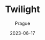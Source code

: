 ---
title: "Twilight"
excerpt: "Dreams and history interlace in silhouettes."
permalink: /voyage/prague/twilight
collection: prague
subtitle: "Prague"
description: "在Riegrovy Sady公园的广袤草地上，年轻恋人们依偎在一起，注视着遥远天际的晚霞散落在布拉格城堡之上。狗儿们在草地间欢快嬉戏，伴随着欢快的啤酒瓶碰撞声和充满希望的欢声笑语。"
layout: gallery
gallery_name: "prague/twilight"
date: 2023-06-17
header:
  overlay_image: /prague/riegrovy-twilight-3v1.jpg
---
